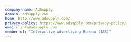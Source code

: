 ```yaml
---
company-name: AdSupply
domain: adsupply.com
home: http://www.adsupply.com/
privacy-policy: https://www.adsupply.com/privacy-policy/
email: info@adsupply.com
member-of: "Interactive Advertising Bureau (IAB)"
---
```




